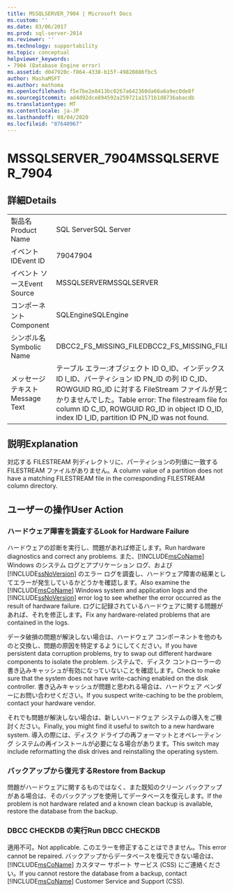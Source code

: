 ```yaml
---
title: MSSQLSERVER_7904 | Microsoft Docs
ms.custom: ''
ms.date: 03/06/2017
ms.prod: sql-server-2014
ms.reviewer: ''
ms.technology: supportability
ms.topic: conceptual
helpviewer_keywords:
- 7904 (Database Engine error)
ms.assetid: d047920c-f864-4338-b15f-49820886fbc5
author: MashaMSFT
ms.author: mathoma
ms.openlocfilehash: f5e7be2e8413bc0267a642360da66a6a9ec0de8f
ms.sourcegitcommit: ad4d92dce894592a259721a1571b1d8736abacdb
ms.translationtype: MT
ms.contentlocale: ja-JP
ms.lasthandoff: 08/04/2020
ms.locfileid: "87640967"
---
```

# <a name="mssqlserver_7904"></a><span data-ttu-id="8662f-102">MSSQLSERVER_7904</span><span class="sxs-lookup"><span data-stu-id="8662f-102">MSSQLSERVER_7904</span></span>
    
## <a name="details"></a><span data-ttu-id="8662f-103">詳細</span><span class="sxs-lookup"><span data-stu-id="8662f-103">Details</span></span>  
  
|||  
|-|-|  
|<span data-ttu-id="8662f-104">製品名</span><span class="sxs-lookup"><span data-stu-id="8662f-104">Product Name</span></span>|<span data-ttu-id="8662f-105">SQL Server</span><span class="sxs-lookup"><span data-stu-id="8662f-105">SQL Server</span></span>|  
|<span data-ttu-id="8662f-106">イベント ID</span><span class="sxs-lookup"><span data-stu-id="8662f-106">Event ID</span></span>|<span data-ttu-id="8662f-107">7904</span><span class="sxs-lookup"><span data-stu-id="8662f-107">7904</span></span>|  
|<span data-ttu-id="8662f-108">イベント ソース</span><span class="sxs-lookup"><span data-stu-id="8662f-108">Event Source</span></span>|<span data-ttu-id="8662f-109">MSSQLSERVER</span><span class="sxs-lookup"><span data-stu-id="8662f-109">MSSQLSERVER</span></span>|  
|<span data-ttu-id="8662f-110">コンポーネント</span><span class="sxs-lookup"><span data-stu-id="8662f-110">Component</span></span>|<span data-ttu-id="8662f-111">SQLEngine</span><span class="sxs-lookup"><span data-stu-id="8662f-111">SQLEngine</span></span>|  
|<span data-ttu-id="8662f-112">シンボル名</span><span class="sxs-lookup"><span data-stu-id="8662f-112">Symbolic Name</span></span>|<span data-ttu-id="8662f-113">DBCC2_FS_MISSING_FILE</span><span class="sxs-lookup"><span data-stu-id="8662f-113">DBCC2_FS_MISSING_FILE</span></span>|  
|<span data-ttu-id="8662f-114">メッセージ テキスト</span><span class="sxs-lookup"><span data-stu-id="8662f-114">Message Text</span></span>|<span data-ttu-id="8662f-115">テーブル エラー:オブジェクト ID O_ID、インデックス ID I_ID、パーティション ID PN_ID の列 ID C_ID、ROWGUID RG_ID に対する FileStream ファイルが見つかりませんでした。</span><span class="sxs-lookup"><span data-stu-id="8662f-115">Table error: The filestream file for column ID C_ID, ROWGUID RG_ID in object ID O_ID, index ID I_ID, partition ID PN_ID was not found.</span></span>|  
  
## <a name="explanation"></a><span data-ttu-id="8662f-116">説明</span><span class="sxs-lookup"><span data-stu-id="8662f-116">Explanation</span></span>  
 <span data-ttu-id="8662f-117">対応する FILESTREAM 列ディレクトリに、パーティションの列値に一致する FILESTREAM ファイルがありません。</span><span class="sxs-lookup"><span data-stu-id="8662f-117">A column value of a partition does not have a matching FILESTREAM file in the corresponding FILESTREAM column directory.</span></span>  
  
## <a name="user-action"></a><span data-ttu-id="8662f-118">ユーザーの操作</span><span class="sxs-lookup"><span data-stu-id="8662f-118">User Action</span></span>  
  
### <a name="look-for-hardware-failure"></a><span data-ttu-id="8662f-119">ハードウェア障害を調査する</span><span class="sxs-lookup"><span data-stu-id="8662f-119">Look for Hardware Failure</span></span>  
 <span data-ttu-id="8662f-120">ハードウェアの診断を実行し、問題があれば修正します。</span><span class="sxs-lookup"><span data-stu-id="8662f-120">Run hardware diagnostics and correct any problems.</span></span> <span data-ttu-id="8662f-121">また、[!INCLUDE[msCoName](../../includes/msconame-md.md)] Windows のシステム ログとアプリケーション ログ、および [!INCLUDE[ssNoVersion](../../includes/ssnoversion-md.md)] のエラー ログを調査し、ハードウェア障害の結果としてエラーが発生しているかどうかを確認します。</span><span class="sxs-lookup"><span data-stu-id="8662f-121">Also examine the [!INCLUDE[msCoName](../../includes/msconame-md.md)] Windows system and application logs and the [!INCLUDE[ssNoVersion](../../includes/ssnoversion-md.md)] error log to see whether the error occurred as the result of hardware failure.</span></span> <span data-ttu-id="8662f-122">ログに記録されているハードウェアに関する問題があれば、それを修正します。</span><span class="sxs-lookup"><span data-stu-id="8662f-122">Fix any hardware-related problems that are contained in the logs.</span></span>  
  
 <span data-ttu-id="8662f-123">データ破損の問題が解決しない場合は、ハードウェア コンポーネントを他のものと交換し、問題の原因を特定するようにしてください。</span><span class="sxs-lookup"><span data-stu-id="8662f-123">If you have persistent data corruption problems, try to swap out different hardware components to isolate the problem.</span></span> <span data-ttu-id="8662f-124">システムで、ディスク コントローラーの書き込みキャッシュが有効になっていないことを確認します。</span><span class="sxs-lookup"><span data-stu-id="8662f-124">Check to make sure that the system does not have write-caching enabled on the disk controller.</span></span> <span data-ttu-id="8662f-125">書き込みキャッシュが問題と思われる場合は、ハードウェア ベンダーにお問い合わせください。</span><span class="sxs-lookup"><span data-stu-id="8662f-125">If you suspect write-caching to be the problem, contact your hardware vendor.</span></span>  
  
 <span data-ttu-id="8662f-126">それでも問題が解決しない場合は、新しいハードウェア システムの導入をご検討ください。</span><span class="sxs-lookup"><span data-stu-id="8662f-126">Finally, you might find it useful to switch to a new hardware system.</span></span> <span data-ttu-id="8662f-127">導入の際には、ディスク ドライブの再フォーマットとオペレーティング システムの再インストールが必要になる場合があります。</span><span class="sxs-lookup"><span data-stu-id="8662f-127">This switch may include reformatting the disk drives and reinstalling the operating system.</span></span>  
  
### <a name="restore-from-backup"></a><span data-ttu-id="8662f-128">バックアップから復元する</span><span class="sxs-lookup"><span data-stu-id="8662f-128">Restore from Backup</span></span>  
 <span data-ttu-id="8662f-129">問題がハードウェアに関するものではなく、また既知のクリーン バックアップがある場合は、そのバックアップを使用してデータベースを復元します。</span><span class="sxs-lookup"><span data-stu-id="8662f-129">If the problem is not hardware related and a known clean backup is available, restore the database from the backup.</span></span>  
  
### <a name="run-dbcc-checkdb"></a><span data-ttu-id="8662f-130">DBCC CHECKDB の実行</span><span class="sxs-lookup"><span data-stu-id="8662f-130">Run DBCC CHECKDB</span></span>  
 <span data-ttu-id="8662f-131">適用不可。</span><span class="sxs-lookup"><span data-stu-id="8662f-131">Not applicable.</span></span> <span data-ttu-id="8662f-132">このエラーを修正することはできません。</span><span class="sxs-lookup"><span data-stu-id="8662f-132">This error cannot be repaired.</span></span> <span data-ttu-id="8662f-133">バックアップからデータベースを復元できない場合は、[!INCLUDE[msCoName](../../includes/msconame-md.md)] カスタマー サポート サービス (CSS) にご連絡ください。</span><span class="sxs-lookup"><span data-stu-id="8662f-133">If you cannot restore the database from a backup, contact [!INCLUDE[msCoName](../../includes/msconame-md.md)] Customer Service and Support (CSS).</span></span>  
  
  
